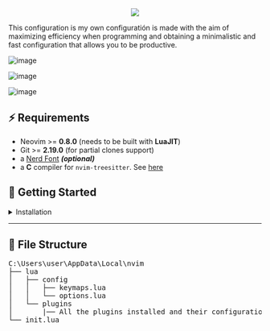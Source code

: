 <div align="center">
  <img src="https://github.com/JoseMRodriguezM/NvimDotfiles/assets/76118394/9f2f6ac1-3e95-4122-8314-bdfae2dabed7">
</div>

This configuration is my own configuratión is made with the aim of maximizing efficiency when programming and obtaining a minimalistic and fast configuration that allows you to be productive.

![image](https://github.com/JoseMRodriguezM/NvimDotfiles/assets/76118394/95efaf4b-b622-4d75-bc2f-dd2eace3cc19)

![image](https://github.com/JoseMRodriguezM/NvimDotfiles/assets/76118394/d919b87c-26fc-4c72-9aaf-f5851822b76b)

![image](https://github.com/JoseMRodriguezM/NvimDotfiles/assets/76118394/243c07a1-cd3d-4001-97ad-c740abb81061)



## ⚡️ Requirements

- Neovim >= **0.8.0** (needs to be built with **LuaJIT**)
- Git >= **2.19.0** (for partial clones support)
- a [Nerd Font](https://www.nerdfonts.com/) **_(optional)_**
- a **C** compiler for `nvim-treesitter`. See [here](https://github.com/nvim-treesitter/nvim-treesitter#requirements)

## 🚀 Getting Started


</details>

<details><summary>Installation </summary>

- Make a backup of your current Neovim files:

  ```sh
  mv ~/.config/nvim ~/.config/nvim.bak
  mv ~/.local/share/nvim ~/.local/share/nvim.bak
  ```

- Clone the repositori

  ```sh
  git clone https://github.com/JoseMRodriguezM/NvimDotfiles.git ~/.config/nvim
  ```

- Remove the `.git` folder, so you can add it to your own repo later

  ```sh
  rm -rf ~/.config/nvim/.git
  ```

- Start Neovim!

  ```sh
  nvim
  ```

</details>

---

## 📂 File Structure

<pre>
C:\Users\user\AppData\Local\nvim
├── lua
│   ├── config
│   │   ├── keymaps.lua
│   │   └── options.lua
│   └── plugins
│       |── All the plugins installed and their configurations
└── init.lua
</pre>

